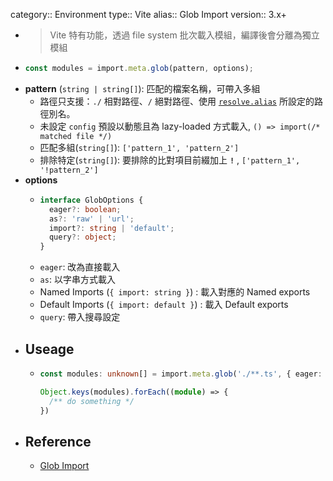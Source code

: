 category:: Environment
type:: Vite
alias:: Glob Import
version:: 3.x+

- > Vite 特有功能，透過 file system 批次載入模組，編譯後會分離為獨立模組
- ```typescript
  const modules = import.meta.glob(pattern, options);
  ```
- **pattern** (`string | string[]`): 匹配的檔案名稱，可帶入多組
	- 路徑只支援：`./` 相對路徑、`/` 絕對路徑、使用 [`resolve.alias`](https://vitejs.dev/config/shared-options.html#resolve-alias) 所設定的路徑別名。
	- 未設定 `config` 預設以動態且為 lazy-loaded 方式載入, `() => import(/* matched file */)`
	- 匹配多組(`string[]`): `['pattern_1', 'pattern_2']`
	- 排除特定(`string[]`): 要排除的比對項目前綴加上 **`!`** , `['pattern_1', '!pattern_2']`
- **options**
	- ```typescript
	  interface GlobOptions {
	    eager?: boolean;
	    as?: 'raw' | 'url';
	    import?: string | 'default';
	    query?: object;
	  }
	  ```
	- `eager`: 改為直接載入
	- `as`: 以字串方式載入
	- Named Imports (`{ import: string }`) : 載入對應的 Named exports
	- Default Imports  (`{ import: default }`) : 載入 Default exports
	- `query`: 帶入搜尋設定
- ## Useage
	- ```typescript
	  const modules: unknown[] = import.meta.glob('./**.ts', { eager: true });
	  
	  Object.keys(modules).forEach((module) => {
	    /** do something */
	  })
	  ```
- ## Reference
	- [Glob Import](https://vitejs.dev/guide/features.html#glob-import)